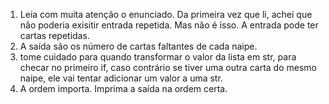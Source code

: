 1. Leia com muita atenção o enunciado. Da primeira vez que li, achei que não poderia exisitir entrada repetida. Mas não é isso. A entrada pode ter cartas repetidas.
2. A saída são os número de cartas faltantes de cada naipe.
3. tome cuidado para quando transformar o valor da lista em str, para checar no primeiro if, caso contrário se tiver uma outra carta do mesmo naipe, ele vai tentar adicionar um valor a uma str.
4. A ordem importa. Imprima a saída na ordem certa.
